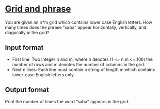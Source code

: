 # [Grid and phrase][link]

You are given an n\*m grid which contains lower case English letters. How many times does the phrase "saba" appear horizontally, vertically, and diagonally in the grid?

## Input format

- First line: Two integer n and m, where n denotes (1 <= n,m <= 100) the number of rows and m denotes the number of columns in the grid.
- Next n lines: Each line must contain a string of length m which contains lower-case English letters only

## Output format

Print the number of times the word “saba” appears in the grid.

[link]: https://www.hackerearth.com/practice/data-structures/arrays/multi-dimensional/practice-problems/algorithm/jadvaliioo-62280ff6/
